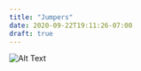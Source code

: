 ```yaml
---
title: "Jumpers"
date: 2020-09-22T19:11:26-07:00
draft: true
---
```


![Alt Text](/assets/potcan.gif)
